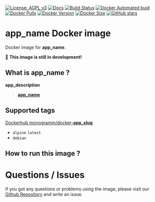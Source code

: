 <!--

Template variables to replace in ALL files:
* __app_name__: Name of the application
* __app_owner_slug__: GitHub Owner of the original application
* __app_slug__: GitHub slug of the original application
* __app_uppercase_slug__: Uppercase value of the GitHub slug
* __app_description__: Application description
* __app_url__: Application URL
* __app_vendor_name__: Name of the Application vendor

After replacing all variables:
* Edit `update.sh` to edit how to retrieve the application latest versions and how to generate images
* Edit `template/docker-compose_*.yml` to configure your Docker environment for CI
* Edit `template/test` content for DockerHub custom tests

-->

[![License: AGPL v3][uri_license_image]][uri_license]
[![Docs](https://img.shields.io/badge/Docs-Github%20Pages-blue)](https://monogramm.github.io/__app_slug__/)
[![Build Status](https://travis-ci.org/Monogramm/docker-__app_slug__.svg)](https://travis-ci.org/Monogramm/docker-__app_slug__)
[![Docker Automated buid](https://img.shields.io/docker/cloud/build/monogramm/docker-__app_slug__.svg)](https://hub.docker.com/r/monogramm/docker-__app_slug__/)
[![Docker Pulls](https://img.shields.io/docker/pulls/monogramm/docker-__app_slug__.svg)](https://hub.docker.com/r/monogramm/docker-__app_slug__/)
[![Docker Version](https://images.microbadger.com/badges/version/monogramm/docker-__app_slug__.svg)](https://microbadger.com/images/monogramm/docker-__app_slug__)
[![Docker Size](https://images.microbadger.com/badges/image/monogramm/docker-__app_slug__.svg)](https://microbadger.com/images/monogramm/docker-__app_slug__)
[![GitHub stars](https://img.shields.io/github/stars/Monogramm/docker-__app_slug__?style=social)](https://github.com/Monogramm/docker-__app_slug__)

# **__app_name__** Docker image

Docker image for **__app_name__**.

:construction: **This image is still in development!**

## What is **__app_name__** ?

__app_description__

> [**__app_name__**](__app_url__)

## Supported tags

[Dockerhub monogramm/docker-__app_slug__](https://hub.docker.com/r/monogramm/docker-__app_slug__/)

-   `alpine` `latest`
-   `debian`

## How to run this image ?

<!--
    If based on official images, refer to official doc:

See **__app_name__** base image documentation for details.

> [**__app_name__** GitHub](https://github.com/__app_owner_slug__/__app_slug__)

> [**__app_name__** DockerHub](https://hub.docker.com/r/__app_owner_slug__/docker-__app_slug__-base/)

-->

# Questions / Issues

If you got any questions or problems using the image, please visit our [Github Repository](https://github.com/Monogramm/docker-__app_slug__) and write an issue.


[uri_license]: http://www.gnu.org/licenses/agpl.html

[uri_license_image]: https://img.shields.io/badge/License-AGPL%20v3-blue.svg
